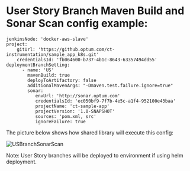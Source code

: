 # User Story Branch Maven Build and Sonar Scan config example:
```
jenkinsNode: 'docker-aws-slave'
project:
    gitUrl: 'https://github.optum.com/ct-instrumentation/sample_app_k8s.git'
    credentialsId: 'fb064600-b737-4b1c-8643-63357494dd55'
deploymentBranchSetting:
      - name: 'US'
        mavenBuild: true
        deployToArtifactory: false
        additionalMavenArgs: "-Dmaven.test.failure.ignore=true"
        sonar:
           envUrl: 'http://sonar.optum.com'
           credentialsId: 'ec050bf9-7f7b-4e5c-a1f4-952100e43baa'
           projectName: 'ct-sample-app'
           projectVersion: '1.0-SNAPSHOT'
           sources: 'pom.xml, src'
           ignoreFailure: true
```

The picture below shows how shared library will execute this config:

![USBranchSonarScan](/images/USBranchSonarScan.jpeg)

Note: User Story branches will be deployed to environment if using helm deployment.